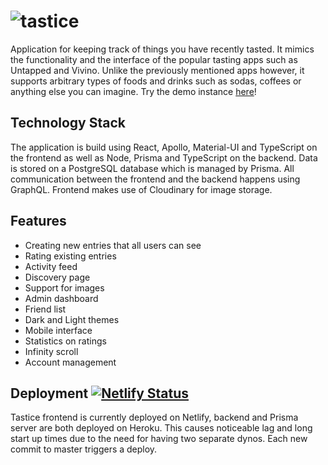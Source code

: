 # ![tastice](https://fontmeme.com/permalink/190704/0daa2ab57e001e0aa2002608810c7a69.png)

Application for keeping track of things you have recently tasted. It mimics the functionality and the interface of the popular tasting apps such as Untapped and Vivino. Unlike the previously mentioned apps however, it supports arbitrary types of foods and drinks such as sodas, coffees or anything else you can imagine. Try the demo instance [here](https://tastice.xyz/)!

## Technology Stack

The application is build using React, Apollo, Material-UI and TypeScript on the frontend as well as Node, Prisma and TypeScript on the backend. Data is stored on a PostgreSQL database which is managed by Prisma. All communication between the frontend and the backend happens using GraphQL. Frontend makes use of Cloudinary for image storage.

## Features

- Creating new entries that all users can see
- Rating existing entries
- Activity feed
- Discovery page
- Support for images
- Admin dashboard
- Friend list
- Dark and Light themes
- Mobile interface
- Statistics on ratings
- Infinity scroll
- Account management

## Deployment [![Netlify Status](https://api.netlify.com/api/v1/badges/138aa745-dbc0-4e38-b9ea-efe19ba17cc9/deploy-status)](https://app.netlify.com/sites/heuristic-austin-bfee07/deploys)

Tastice frontend is currently deployed on Netlify, backend and Prisma server are both deployed on Heroku. This causes noticeable lag and long start up times due to the need for having two separate dynos. Each new commit to master triggers a deploy.
